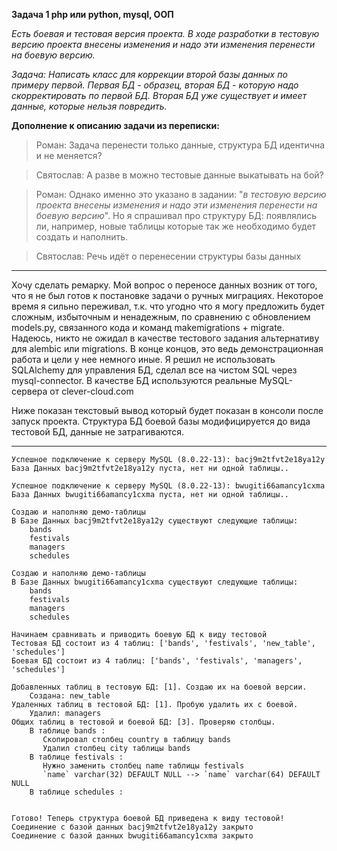 **Задача 1  php или python, mysql, ООП**

_Есть боевая и тестовая версия проекта. В ходе разработки в тестовую версию проекта внесены изменения и надо эти изменения перенести на боевую версию._  

_Задача: 
Написать класс для коррекции второй бaзы данных по примеру первой. Первая БД - образец, вторая БД - которую надо скорректировать по первой БД.  Вторая БД уже существует и имеет данные, которые нельзя повредить._

**Дополнение к описанию задачи из переписки:**
>Роман: Задача перенести только данные, структура БД идентична и не меняется?

>Святослав: А разве в можно тестовые данные выкатывать на бой?

>Роман: Однако именно это указано в задании: "_в тестовую версию проекта внесены изменения и надо эти изменения перенести на боевую версию_". Но я спрашивал про структуру БД: появлялись ли, например, новые таблицы которые так же необходимо будет создать и наполнить.

>Святослав: Речь идёт о перенесении структуры базы данных

---
Хочу сделать ремарку. Мой вопрос о переносе данных возник от того, что я не был готов к постановке задачи о ручных миграциях. Некоторое время я сильно переживал, т.к. что угодно что я могу предложить будет сложным, избыточным и ненадежным, по сравнению с обновлением models.py, связанного кода и команд makemigrations + migrate.  Надеюсь, никто не ожидал в качестве тестового задания альтернативу для alembic или migrations. В конце концов, это ведь демонстрационная работа и цели у нее немного иные. 
Я решил не использовать SQLAlchemy для управления БД, сделал все на чистом SQL через mysql-connector. В качестве БД используются реальные MySQL-сервера от clever-cloud.com

Ниже показан текстовый вывод который будет показан в консоли после запуск проекта. Структура БД боевой базы модифицируется до вида тестовой БД, данные не затрагиваются.

---
```
Успешное подключение к серверу MySQL (8.0.22-13): bacj9m2tfvt2e18ya12y
База Данных bacj9m2tfvt2e18ya12y пуста, нет ни одной таблицы..

Успешное подключение к серверу MySQL (8.0.22-13): bwugiti66amancy1cxma
База Данных bwugiti66amancy1cxma пуста, нет ни одной таблицы..

Создаю и наполняю демо-таблицы
В Базе Данных bacj9m2tfvt2e18ya12y существуют следующие таблицы:
    bands
    festivals
    managers
    schedules
    
Создаю и наполняю демо-таблицы
В Базе Данных bwugiti66amancy1cxma существуют следующие таблицы:
    bands
    festivals
    managers
    schedules

Начинаем сравнивать и приводить боевую БД к виду тестовой
Тестовая БД состоит из 4 таблиц: ['bands', 'festivals', 'new_table', 'schedules']
Боевая БД состоит из 4 таблиц: ['bands', 'festivals', 'managers', 'schedules']

Добавленных таблиц в тестовую БД: [1]. Создаю их на боевой версии.
    Создана: new_table
Удаленных таблиц в тестовой БД: [1]. Пробую удалить их с боевой.
    Удалил: managers
Общих таблиц в тестовой и боевой БД: [3]. Проверяю столбцы.
    В таблице bands :
       Скопировал столбец country в таблицу bands
       Удалил столбец city таблицы bands
    В таблице festivals :
       Нужно заменить столбец name таблицы festivals
       `name` varchar(32) DEFAULT NULL --> `name` varchar(64) DEFAULT NULL
    В таблице schedules :


Готово! Теперь структура боевой БД приведена к виду тестовой!
Соединение с базой данных bacj9m2tfvt2e18ya12y закрыто
Соединение с базой данных bwugiti66amancy1cxma закрыто
```